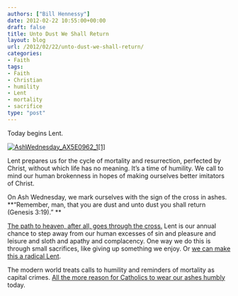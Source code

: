 ```yaml
---
authors: ["Bill Hennessy"]
date: 2012-02-22 10:55:00+00:00
draft: false
title: Unto Dust We Shall Return
layout: blog
url: /2012/02/22/unto-dust-we-shall-return/
categories:
- Faith
tags:
- Faith
- Christian
- humility
- Lent
- mortality
- sacrifice
type: "post"
---
```


Today begins Lent. 

[![AshWednesday_AX5E0962_1[1]](https://hennessysview.com/wp-content/uploads/2012/02/AshWednesday_AX5E0962_11_thumb.jpg)
](https://hennessysview.com/wp-content/uploads/2012/02/AshWednesday_AX5E0962_11.jpg)

Lent prepares us for the cycle of mortality and resurrection, perfected by Christ, without which life has no meaning. It’s a time of humility. We call to mind our human brokenness in hopes of making ourselves better imitators of Christ. 

On Ash Wednesday, we mark ourselves with the sign of the cross in ashes. **“Remember, man, that you are dust and unto dust you shall return (Genesis 3:19).” **

[The path to heaven, after all, goes through the cross.](https://www.catholicbible101.com/whywesuffer.htm) Lent is our annual chance to step away from our human excesses of sin and pleasure and leisure and sloth and apathy and complacency. One way we do this is through small sacrifices, like giving up something we enjoy. Or [we can make this a radical Lent](https://fallibleblogma.com/index.php/dare-to-make-this-a-radical-lent/).

The modern world treats calls to humility and reminders of mortality as capital crimes. [All the more reason for Catholics to wear our ashes humbly](https://fallibleblogma.com/index.php/why-do-we-wear-ashes-on-ash-wednesday/) today.
